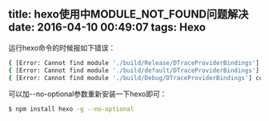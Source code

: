 title: hexo使用中MODULE_NOT_FOUND问题解决
date: 2016-04-10 00:49:07
tags: Hexo
---

运行hexo命令的时候报如下错误：

```bash
{ [Error: Cannot find module './build/Release/DTraceProviderBindings'] code: 'MODULE_NOT_FOUND' }
{ [Error: Cannot find module './build/default/DTraceProviderBindings'] code: 'MODULE_NOT_FOUND' }
{ [Error: Cannot find module './build/Debug/DTraceProviderBindings'] code: 'MODULE_NOT_FOUND' }
```
<!--more-->

可以加--no-optional参数重新安装一下hexo即可：
```bash
$ npm install hexo -g --no-optional
```